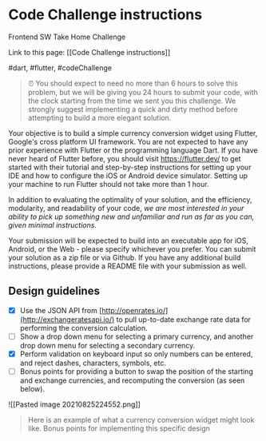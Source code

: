 # Code Challenge instructions
Frontend SW Take Home Challenge

Link to this page: [[Code Challenge instructions]]

#dart, #flutter, #codeChallenge


> ⏰ You should expect to need no more than 6 hours to solve this problem, but we will be giving you 24 hours to submit your code, with the clock starting from the time we sent you this challenge. We strongly suggest implementing a quick and dirty method before attempting to build a more elegant solution.

Your objective is to build a simple currency conversion widget using Flutter, Google's cross platform UI framework. You are not expected to have any prior experience with Flutter or the programming language Dart. If you have never heard of Flutter before, you should visit https://flutter.dev/ to get started with their tutorial and step-by-step instructions for setting up your IDE and how to configure the iOS or Android device simulator. Setting up your machine to run Flutter should not take more than 1 hour.

In addition to evaluating the optimality of your solution, and the efficiency, modularity, and readability of your code,  _we are most interested in your ability to pick up something new and unfamiliar and run as far as you can, given minimal instructions._

Your submission will be expected to build into an executable app for iOS, Android, or the Web - please specify whichever you prefer. You can submit your solution as a zip file or via Github. If you have any additional build instructions, please provide a README file with your submission as well.


## Design guidelines

- [x] Use the JSON API from [http://openrates.io/](http://exchangeratesapi.io/) to pull up-to-date exchange rate data for performing the conversion calculation.
- [ ] Show a drop down menu for selecting a primary currency, and another drop down menu for selecting a secondary currency.
- [x] Perform validation on keyboard input so only numbers can be entered, and reject dashes, characters, symbols, etc.
- [ ] Bonus points for providing a  button to swap the position of the starting and exchange currencies, and recomputing the conversion (as seen below).

![[Pasted image 20210825224552.png]]
> Here is an example of what a currency conversion widget might look like. Bonus points for implementing this specific design

